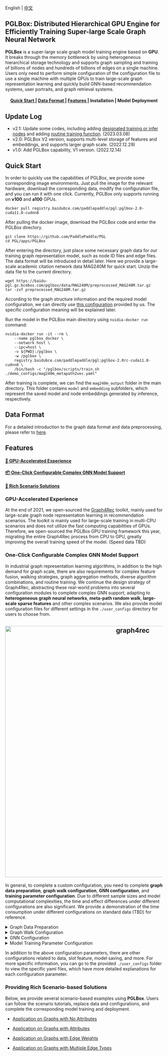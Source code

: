 English | [中文](README.md)

## PGLBox: Distributed Hierarchical GPU Engine for Efficiently Training Super-large Scale Graph Neural Network


**PGLBox** is a super-large scale graph model training engine based on **GPU**. It breaks through the memory bottleneck by using heterogeneous hierarchical storage technology and supports graph sampling and training of billions of nodes and hundreds of billions of edges on a single machine. Users only need to perform simple configuration of the configuration file to use a single machine with multiple GPUs to train large-scale graph representation learning and quickly build GNN-based recommendation systems, user portraits, and graph retrieval systems.


<h4 align="center">
  <a href=#Quick Start> Quick Start </a> |
  <a href=#Data Format> Data Format </a> |
  <a href=#Features> Features </a> |
  Installation |
  Model Deployment
</h4>

## Update Log

- v2.1: Update some codes, including adding [designated training or infer nodes](./wiki/train_infer_from_file_ch.md) and adding [routine training function](./wiki/online_train.md). (2023.03.08)
- v2.0: PGLBox V2 version, supports multi-level storage of features and embeddings, and supports larger graph scale. (2022.12.29)
- v1.0: Add PGLBox capability, V1 version. (2022.12.14)


## Quick Start

In order to quickly use the capabilities of PGLBox, we provide some corresponding image environments. Just pull the image for the relevant hardware, download the corresponding data, modify the configuration file, and you can run it with one click. Currently, PGLBox only supports running on **v100** and **a100** GPUs.

```
docker pull registry.baidubce.com/paddlepaddle/pgl:pglbox-2.0-cuda11.0-cudnn8
```

After pulling the docker image, download the PGLBox code and enter the PGLBox directory.

```
git clone https://github.com/PaddlePaddle/PGL
cd PGL/apps/PGLBox
```

After entering the directory, just place some necessary graph data for our training graph representation model, such as node ID files and edge files. The data format will be introduced in detail later. Here we provide a large-scale academic citation network data MAG240M for quick start. Unzip the data file to the current directory.

```
wget https://baidu-pgl.gz.bcebos.com/pglbox/data/MAG240M/preprocessed_MAG240M.tar.gz
tar -zxf preprocessed_MAG240M.tar.gz
```

According to the graph structure information and the required model configuration, we can directly use [this configuration](./demo_configs/mag240m_metapath2vec.yaml) provided by us. The specific configuration meaning will be explained later.

Run the model in the PGLBox main directory using `nvidia-docker run` command:
```
nvidia-docker run -it --rm \
    --name pglbox_docker \
    --network host \
    --ipc=host \
    -v ${PWD}:/pglbox \
    -w /pglbox \
    registry.baidubce.com/paddlepaddle/pgl:pglbox-2.0rc-cuda11.0-cudnn8 \
    /bin/bash -c "/pglbox/scripts/train.sh ./demo_configs/mag240m_metapath2vec.yaml"
```

After training is complete, we can find the `mag240m_output` folder in the main directory. This folder contains `model` and `embedding` subfolders, which represent the saved model and node embeddings generated by inference, respectively.

## Data Format

For a detailed introduction to the graph data format and data preprocessing, please refer to [here](./wiki/data_format_ch.md).


## Features

#### <a href=#GPU-Accelerated-Experience> 🚀 GPU-Accelerated Experience </a>

#### <a href=#One-Click-Configurable-Complex-GNN-Model-Support>  📦 One-Click Configurable Complex GNN Model Support </a>

#### <a href=#Rich-Scenario-Solutions> 📖 Rich Scenario Solutions</a>


### GPU-Accelerated Experience

At the end of 2021, we open-sourced the [Graph4Rec](https://github.com/PaddlePaddle/PGL/tree/main/apps/Graph4Rec) toolkit, mainly used for large-scale graph node representation learning in recommendation scenarios. The toolkit is mainly used for large-scale training in multi-CPU scenarios and does not utilize the fast computing capabilities of GPUs. Therefore, we open-sourced the PGLBox GPU training framework this year, migrating the entire Graph4Rec process from CPU to GPU, greatly improving the overall training speed of the model. (Speed data TBD)

### One-Click Configurable Complex GNN Model Support

In industrial graph representation learning algorithms, in addition to the high demand for graph scale, there are also requirements for complex feature fusion, walking strategies, graph aggregation methods, diverse algorithm combinations, and routine training. We continue the design strategy of Graph4Rec, abstracting these real-world problems into several configuration modules to complete complex GNN support, adapting to **heterogeneous graph neural networks**, **meta-path random walk**, **large-scale sparse features** and other complex scenarios. We also provide model configuration files for different settings in the `./user_configs` directory for users to choose from.

<h2 align="center">
<img src="./../Graph4Rec/img/architecture.png" alt="graph4rec" width="800">
</h2>

In general, to complete a custom configuration, you need to complete **graph data preparation**, **graph walk configuration**, **GNN configuration**, and **training parameter configuration**. Due to different sample sizes and model computational complexities, the time and effect differences under different configurations are also significant. We provide a demonstration of the time consumption under different configurations on standard data (TBD) for reference.

<details><summary>Graph Data Preparation</summary>

Please refer to [here](./wiki/data_format_ch.md) for graph data preparation.

By default, PGLBox will train all nodes in the graph data and predict the embeddings of all nodes. If users only want to train a subset of nodes or predict a subset of nodes, PGLBox provides the corresponding function support. For details, please refer to [here](./wiki/train_infer_from_file_ch.md).

<br/>
</details>

<details><summary>Graph Walk Configuration</summary>
<br/>
The graph walk configuration is mainly used to control the specific parameters of the graph walk model. See below.

``` shell
# meta_path parameter, configure the walk path on the graph, here we take the MAG240M graph data as an example.
meta_path: "author2inst-inst2author;author2paper-paper2author;inst2author-author2paper-paper2author-author2inst;paper2paper-paper2author-author2paper"

# The window size of positive samples for the walk path
win_size: 3

# The number of negative samples corresponding to each pair of positive samples
neg_num: 5

# The depth of the meapath walk path
walk_len: 24

# Each starting node repeats walk_times walks, so that all neighbors of a node can be walked through as much as possible, making the training more uniform.
walk_times: 10
```

</details>

<details><summary>GNN Configuration</summary>
<br/>
The above graph walk configuration is mainly for metapath2vec model settings. On top of that, if we want to train more complex GNN graph networks, we can set the relevant configuration items of the GNN network for model adjustment.

``` shell
# GNN model switch
sage_mode: True

# Different GNN model choices, including LightGCN, GAT, GIN, etc. For details, please see the model folder of PGLBox.
sage_layer_type: "LightGCN"

# The proportion of node Embedding self-weight (sage_alpha) and the proportion of GNN aggregated node Embedding (1 - sage_alpha)
sage_alpha: 0.9

# The number of sampled node neighbors during graph model training
samples: [5]

# The number of sampled node neighbors during graph model inference
infer_samples: [100]

# GNN model activation layer selection
sage_act: "relu"
```

</details>

<details><summary>Model Training Parameter Configuration</summary>
<br/>
In addition to the above configurations, here are some relatively important configuration items.

``` shell
# Model type selection, currently default not to change. Later, we will provide more choices, such as ErnieSageModel, etc.
model_type: GNNModel

# Embedding dimension.
embed_size: 64

# Optimizer for sparse parameter server, currently supports adagrad and shared_adam.
sparse_type: adagrad

# Learning rate for sparse parameter server
sparse_lr: 0.05

# Loss function, currently supports hinge, sigmoid, nce.
loss_type: nce

# Whether to perform training. If you only want to separately warm start the model for inference, you can turn off need_train.
need_train: True

# Whether to perform inference. If you only want to train the model separately, you can turn off need_inference.
need_inference: True

# Number of training rounds
epochs: 1

# Batch size of training samples
batch_node_size: 80000

# Batch size of inference samples
infer_batch_size: 80000

# SSD cache trigger frequency
save_cache_frequency: 4

# Number of passes of dataset cached in memory
mem_cache_passid_num: 4

# Training mode, can be filled with WHOLE_HBM/MEM_EMBEDDING/SSD_EMBEDDING, default is MEM_EMBEDDING
train_storage_mode: MEM_EMBEDDING
  
```

</details>

In addition to the above configuration parameters, there are other configurations related to data, slot feature, model saving, and more. For more specific information, you can go to the provided `./user_configs` folder to view the specific yaml files, which have more detailed explanations for each configuration parameter.

### Providing Rich Scenario-based Solutions 

Below, we provide several scenario-based examples using **PGLBox**. Users can follow the scenario tutorials, replace data and configurations, and complete the corresponding model training and deployment.

- [Application on Graphs with No Attributes](./wiki/application_on_no_slot_features_ch.md)

- [Application on Graphs with Attributes](./wiki/application_on_slot_features_ch.md)

- [Application on Graphs with Edge Weights](./wiki/application_on_edge_weight_ch.md)

- [Application on Graphs with Multiple Edge Types](./wiki/application_on_multi_edge_types_ch.md)
